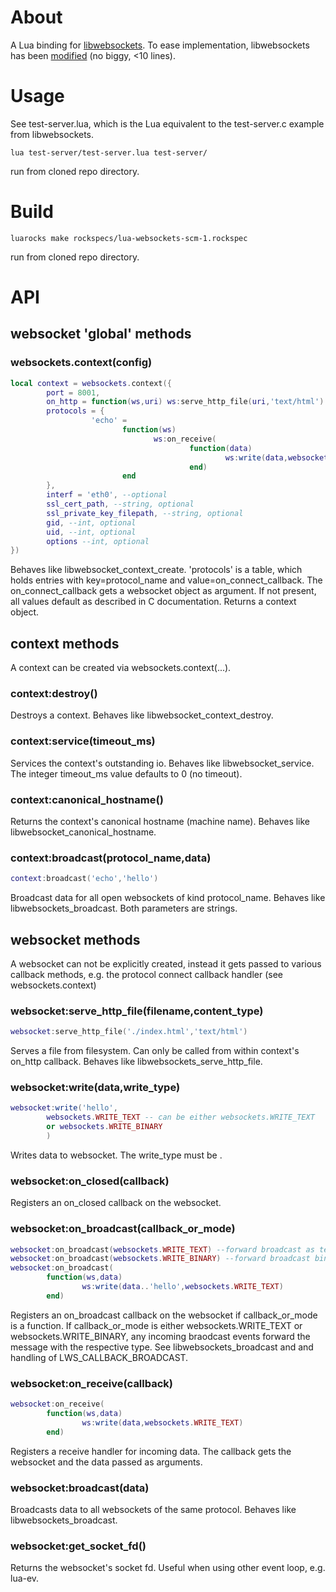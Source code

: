 # About

A Lua binding for [libwebsockets](http://git.warmcat.com/cgi-bin/cgit/libwebsockets). To ease implementation, libwebsockets has been [modified](https://github.com/lipp/libwebsockets-exp) (no biggy, <10 lines). 

# Usage

See test-server.lua, which is the Lua equivalent to the test-server.c example from libwebsockets.

```shell
lua test-server/test-server.lua test-server/ 
```
run from cloned repo directory.

# Build

```shell 
luarocks make rockspecs/lua-websockets-scm-1.rockspec 
```
run from cloned repo directory.

# API

## websocket 'global' methods

### websockets.context(config)

```lua
local context = websockets.context({
        port = 8001,
        on_http = function(ws,uri) ws:serve_http_file(uri,'text/html') end
        protocols = {
                  'echo' = 
                         function(ws)
                                ws:on_receive(
                                        function(data)
                                                ws:write(data,websockets.WRITE_TEXT)
                                        end) 
                         end
        },
        interf = 'eth0', --optional
        ssl_cert_path, --string, optional
        ssl_private_key_filepath, --string, optional
        gid, --int, optional
        uid, --int, optional
        options --int, optional
})
```
Behaves like libwebsocket_context_create. 'protocols' is a table, which
holds entries with key=protocol_name and
value=on_connect_callback. The on_connect_callback gets a websocket
object as argument.
If not present, all values default as described in C documentation.
Returns a context object.

## context methods

A context can be created via websockets.context(...).

### context:destroy()

Destroys a context. Behaves like libwebsocket_context_destroy.

### context:service(timeout_ms)

Services the context's outstanding io. Behaves like
libwebsocket_service. The integer timeout_ms value defaults to 0 (no timeout).

### context:canonical_hostname()

Returns the context's canonical hostname (machine name). Behaves like
libwebsocket_canonical_hostname.

### context:broadcast(protocol_name,data)

```lua
context:broadcast('echo','hello')
```
Broadcast data for all open websockets of kind protocol_name. Behaves
like libwebsockets_broadcast. Both parameters are strings. 

## websocket methods

A websocket can not be explicitly created, instead it gets passed to
various callback methods, e.g. the protocol connect callback handler
(see websockets.context)

### websocket:serve_http_file(filename,content_type)

```lua
websocket:serve_http_file('./index.html','text/html')
```

Serves a file from filesystem. Can only be called from within
context's on_http callback. Behaves like
libwebsockets_serve_http_file.

### websocket:write(data,write_type)

```lua
websocket:write('hello',
        websockets.WRITE_TEXT -- can be either websockets.WRITE_TEXT
        or websockets.WRITE_BINARY
        )
```

Writes data to websocket. The write_type must be .

### websocket:on_closed(callback)

Registers an on_closed callback on the websocket.

### websocket:on_broadcast(callback_or_mode)

```lua  
websocket:on_broadcast(websockets.WRITE_TEXT) --forward broadcast as text
websocket:on_broadcast(websockets.WRITE_BINARY) --forward broadcast binary
websocket:on_broadcast(
        function(ws,data)
                ws:write(data..'hello',websockets.WRITE_TEXT)
        end)
```

Registers an on_broadcast callback on the websocket if
callback_or_mode is a function. If callback_or_mode is either
websockets.WRITE_TEXT or websockets.WRITE_BINARY, any incoming
braodcast events forward the message with the respective type. See
libwebsockets_broadcast and and handling of LWS_CALLBACK_BROADCAST.

### websocket:on_receive(callback)

```lua
websocket:on_receive(
        function(ws,data)
                ws:write(data,websockets.WRITE_TEXT)
        end)
```

Registers a receive handler for incoming data. The callback gets the
websocket and the data passed as arguments.

### websocket:broadcast(data)

Broadcasts data to all websockets of the same protocol. Behaves like libwebsockets_broadcast.

### websocket:get_socket_fd()

Returns the websocket's socket fd. Useful when using other event loop,
e.g. lua-ev.
